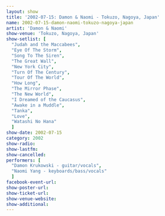 ```yaml
---
layout: show
title: '2002-07-15: Damon & Naomi - Tokuzo, Nagoya, Japan'
name: 2002-07-15-damon-naomi-tokuzo-nagoya-japan
artist: 'Damon & Naomi'
show-venue: 'Tokuzo, Nagoya, Japan'
show-setlist: [
  "Judah and the Maccabees",
  "Eye Of The Storm",
  "Song To The Siren",
  "The Great Wall",
  "New York City",
  "Turn Of The Century",
  "Tour Of The World",
  "How Long",
  "The Mirror Phase",
  "The New World",
  "I Dreamed of the Caucasus",
  "Awake in a Muddle",
  "Tanka",
  "Love",
  "Watashi No Hana"
  ]
show-date: 2002-07-15
category: 2002
show-radio: 
show-lastfm: 
show-cancelled: 
performers: [
  "Damon Krukowski - guitar/vocals",
  "Naomi Yang - keyboards/bass/vocals"
  ]
facebook-event-url: 
show-poster-url: 
show-ticket-url: 
show-venue-website: 
show-additional: 
---
```


